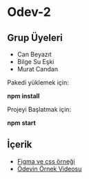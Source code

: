 # Odev-2

## Grup Üyeleri
- Can Beyazıt
- Bilge Su Eşki
- Murat Candan

Pakedi yüklemek için:

**npm install**

Projeyi Başlatmak için:

**npm start**

## İçerik

-  [Figma ve css örneği](https://www.figma.com/file/9WxsY4qgl7Elca9cv9Y5z6/Untitled?node-id=0%3A1)
- [Ödevin Örnek Videosu](https://www.loom.com/share/f6db31129ce64027b011a872dd91b867)

